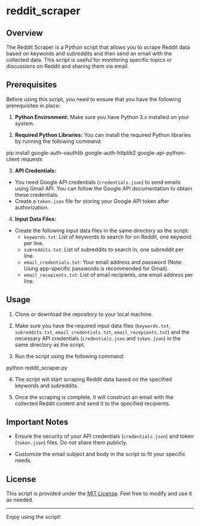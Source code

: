 # reddit_scraper

## Overview

The Reddit Scraper is a Python script that allows you to scrape Reddit data based on keywords and subreddits and then send an email with the collected data. This script is useful for monitoring specific topics or discussions on Reddit and sharing them via email.

## Prerequisites

Before using this script, you need to ensure that you have the following prerequisites in place:

1. **Python Environment:** Make sure you have Python 3.x installed on your system.

2. **Required Python Libraries:** You can install the required Python libraries by running the following command:

pip install google-auth-oauthlib google-auth-httplib2 google-api-python-client requests

3. **API Credentials:**
- You need Google API credentials (`credentials.json`) to send emails using Gmail API. You can follow the Google API documentation to obtain these credentials.
- Create a `token.json` file for storing your Google API token after authorization.

4. **Input Data Files:**
- Create the following input data files in the same directory as the script:
  - `keywords.txt`: List of keywords to search for on Reddit, one keyword per line.
  - `subreddits.txt`: List of subreddits to search in, one subreddit per line.
  - `email_credentials.txt`: Your email address and password (Note: Using app-specific passwords is recommended for Gmail).
  - `email_recepients.txt`: List of email recipients, one email address per line.

## Usage

1. Clone or download the repository to your local machine.

2. Make sure you have the required input data files (`keywords.txt`, `subreddits.txt`, `email_credentials.txt`, `email_recepients.txt`) and the necessary API credentials (`credentials.json` and `token.json`) in the same directory as the script.

3. Run the script using the following command:

python reddit_scraper.py

4. The script will start scraping Reddit data based on the specified keywords and subreddits.

5. Once the scraping is complete, it will construct an email with the collected Reddit content and send it to the specified recipients.

## Important Notes

- Ensure the security of your API credentials (`credentials.json`) and token (`token.json`) files. Do not share them publicly.

- Customize the email subject and body in the script to fit your specific needs.

## License

This script is provided under the [MIT License](LICENSE). Feel free to modify and use it as needed.

---

Enjoy using the script!
